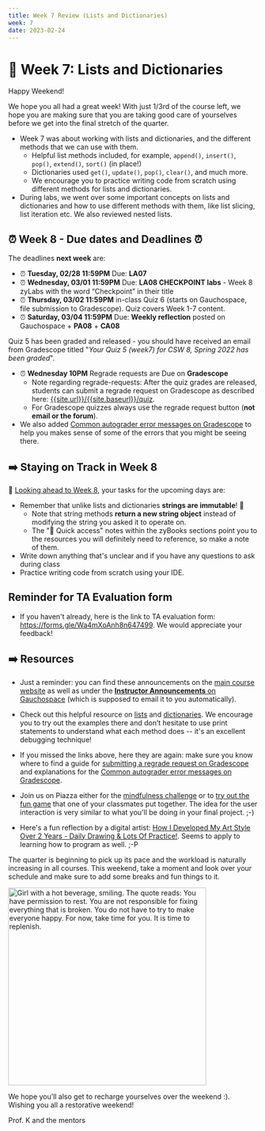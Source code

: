 ```yaml
---
title: Week 7 Review (Lists and Dictionaries)
week: 7
date: 2023-02-24
---
```


# 🎰 Week 7: Lists and Dictionaries

Happy Weekend! 

We hope you all had a great week! With just 1/3rd of the course left, we hope you are making sure that you are taking good care of yourselves before we get into the final stretch of the quarter.

 - Week 7 was about working with lists and dictionaries, and the different methods that we can use with them.
    - Helpful list methods included, for example, `append()`, `insert()`, `pop()`, `extend()`, `sort()` (in place!) 
    - Dictionaries used `get()`, `update()`, `pop()`, `clear()`, and much more. 
    -  We encourage you to practice writing code from scratch using different methods for lists and dictionaries.
 - During labs, we went over some important concepts on lists and dictionaries and how to use different methods with them, like list slicing, list iteration etc. We also reviewed nested lists.

## ⏰ Week 8 - Due dates and Deadlines ⏰

The deadlines **next week** are:
* ⏰ **Tuesday, 02/28 11:59PM** Due: **LA07**
* ⏰ **Wednesday, 03/01 11:59PM** Due: **LA08 CHECKPOINT labs** - Week 8 zyLabs with the word “Checkpoint” in their title
* ⏰ **Thursday, 03/02 11:59PM** in-class Quiz 6 (starts on Gauchospace, file submission to Gradescope). Quiz covers Week 1-7 content.
* ⏰ **Saturday, 03/04 11:59PM** Due: **Weekly reflection** posted on Gauchospace + **PA08** + **CA08**

Quiz 5 has been graded and released - you should have received an email from Gradescope titled "_Your Quiz 5 (week7) for CSW 8, Spring 2022 has been graded_".
* ⏰ **Wednesday 10PM** Regrade requests are Due on **Gradescope**
    * Note regarding regrade-requests: After the quiz grades are released, students can submit a regrade request on Gradescope as described here: [{{site.url}}/{{site.baseurl}}/quiz]({{site.url}}/{{site.baseurl}}/quiz).
    * For Gradescope quizzes always use the regrade request button (**not email or the forum**).
* We also added [Common autograder error messages on Gradescope]({{site.url}}/{{site.baseurl}}/ref/debug/#common-autograder-error-messages-on-gradescope) to help you makes sense of some of the errors that you might be seeing there.


## ➡️    Staying on Track in Week 8

🔮 [Looking ahead to Week 8]({{site.url}}/{{site.baseurl}}/calendar#week-8), your tasks for the upcoming days are:
* Remember that unlike lists and dictionaries **strings are immutable**! 💎
    - Note that string methods **return a new string object** instead of modifying the string you asked it to operate on.
    - The "📎 Quick access" notes within the zyBooks sections point you to the resources you will definitely need to reference, so make a note of them.
* Write down anything that's unclear and if you have any questions to ask during class
* Practice writing code from scratch using your IDE.

## Reminder for TA Evaluation form

* If you haven't already, here is the link to TA evaluation form: https://forms.gle/Wa4mXoAnh8n647499. We would appreciate your feedback!


## ➡️    Resources

* Just a reminder: you can find these announcements on the [main course website]({{site.url}}/{{site.baseurl}}/) as well as under the [**Instructor Announcements** on Gauchospace](https://gauchospace.ucsb.edu/courses/mod/forum/view.php?id=1014718) (which is supposed to email it to you automatically).

* Check out this helpful resource on [lists](https://www.w3schools.com/python/python_lists.asp) and [dictionaries](https://www.w3schools.com/python/python_dictionaries.asp). We encourage you to try out the examples there and don’t hesitate to use print statements to understand what each method does -- it's an excellent debugging technique!

* If you missed the links above, here they are again: make sure you know where to find a guide for [submitting a regrade request on Gradescope]({{site.url}}/{{site.baseurl}}/quiz) and explanations for the [Common autograder error messages on Gradescope]({{site.url}}/{{site.baseurl}}/ref/debug/#common-autograder-error-messages-on-gradescope).

* Join us on Piazza either for the [mindfulness challenge](https://piazza.com/class/l1ca0xuimie3f9?cid=243) or to [try out the fun game](https://piazza.com/class/l1ca0xuimie3f9?cid=276) that one of your classmates put together. The idea for the user interaction is very similar to what you'll be doing in your final project. ;-)

* Here's a fun reflection by a digital artist: [How I Developed My Art Style Over 2 Years - Daily Drawing & Lots Of Practice!](https://youtu.be/DIaGLEIYYdo). Seems to apply to learning how to program as well. ;-P

The quarter is beginning to pick up its pace and the workload is naturally increasing in all courses. This weekend, take a moment and look over your schedule and make sure to add some breaks and fun things to it.

<a href="https://tinybuddha.com/fun-and-inspiring/you-have-permission-to-rest/"><img src="https://cdn.tinybuddha.com/wp-content/uploads/2022/01/Permission-to-rest--600x600.png" width="400" alt='Girl with a hot beverage, smiling. The quote reads: You have permission to rest. You are not responsible for fixing everything that is broken. You do not have to try to make everyone happy. For now, take time for you. It is time to replenish.' /></a>

<!--
<a href="https://tinybuddha.com/fun-and-inspiring/not-every-day-has-to-count/"><img src="https://cdn.tinybuddha.com/wp-content/uploads/2022/05/Has-to-count-600x600.png" alt='Girl walking in the rain. The quote reads: Just a reminder that not every day "has to count". Some days are just about making it to the next one. That counts too.' /></a>
-->

We hope you’ll also get to recharge yourselves over the weekend :). Wishing you all a restorative weekend!


Prof. K and the mentors
